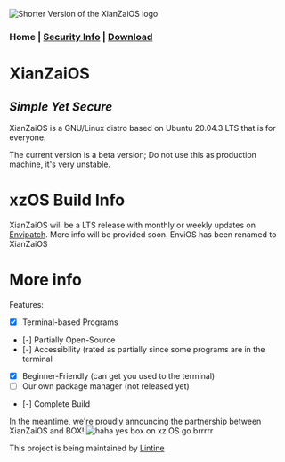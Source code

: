 ![Shorter Version of the XianZaiOS logo](https://media.discordapp.net/attachments/890976217677828176/895634522635386900/unknown.png "XianZaiOS Shorter Logo")
### Home | [Security Info](https://lintine.github.io/XianZaiOS/SECURITY) | [Download](https://lintine.github.io/XianZaiOS/DOWNLOAD)
# XianZaiOS
## _Simple Yet Secure_
XianZaiOS is a GNU/Linux distro based on Ubuntu 20.04.3 LTS that is for everyone.

The current version is a beta version;
	Do not use this as production machine, it's very unstable.

# xzOS Build Info
XianZaiOS will be a LTS release with monthly or weekly updates on [Envipatch](https://envipatch.weebly.com/).
More info will be provided soon.
EnviOS has been renamed to XianZaiOS

# More info
Features:

- [x] Terminal-based Programs
- [-] Partially Open-Source
- [-] Accessibility (rated as partially since some programs are in the terminal
- [x] Beginner-Friendly (can get you used to the terminal)
- [ ] Our own package manager (not released yet)
- [-] Complete Build

In the meantime, we're proudly announcing the partnership between XianZaiOS and BOX!
![haha yes box on xz OS go brrrrr](https://media.discordapp.net/attachments/797178229194489907/895638004956295218/boxonxzos.png "Partnership Icon")









This project is being maintained by [Lintine](https://lintine.github.io/)
